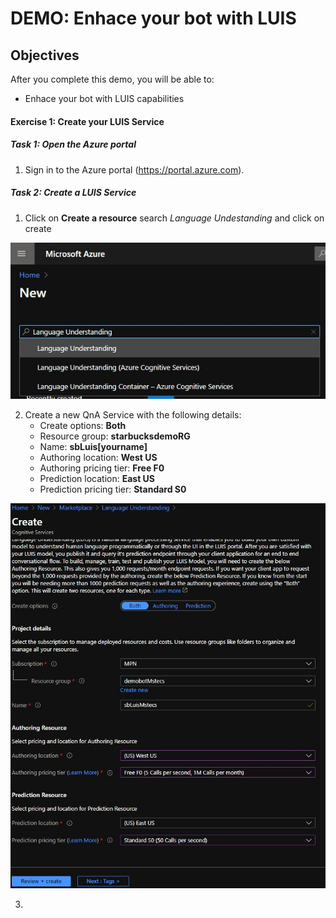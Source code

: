 # DEMO: Enhace your bot with LUIS

## Objectives
After you complete this demo, you will be able to:
- Enhace your bot with LUIS capabilities

#### Exercise 1: Create your LUIS Service


##### Task 1: Open the Azure portal

1.  Sign in to the Azure portal (<https://portal.azure.com>).

##### Task 2: Create a LUIS Service

1. Click on **Create a resource** search *Language Undestanding* and click on create

![](images/1.jpg)

2. Create a new QnA Service with the following details:
   - Create options: **Both**
   - Resource group: **starbucksdemoRG**
   - Name: **sbLuis[yourname]**
   - Authoring location: **West US**
   - Authoring pricing tier: **Free F0**
   - Prediction location: **East US**
   - Prediction pricing tier: **Standard S0**

![](images/2.jpg)

3.